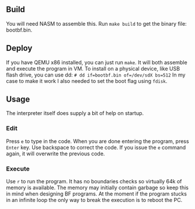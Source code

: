 ## Build
You will need NASM to assemble this.
Run `make build` to get the binary file: bootbf.bin.

## Deploy
If you have QEMU x86 installed, you can just run `make`.
It will both assemble and execute the program in VM.
To install on a physical device, like USB flash drive, you can use dd:
`# dd if=bootbf.bin of=/dev/sdX bs=512`
In my case to make it work I also needed to set the boot flag using `fdisk`.

## Usage
The interpreter itself does supply a bit of help on startup.
### Edit
Press `e` to type in the code. When you are done entering the program, press `Enter` key.
Use backspace to correct the code.
If you issue the `e` command again, it will overwrite the previous code.
### Execute
Use `r` to run the program.
It has no boundaries checks so virtually 64k of memory is available.
The memory may initially contain garbage so keep this in mind when designing BF programs.
At the moment if the program stucks in an infinite loop the only way to break the execution is to reboot the PC.
